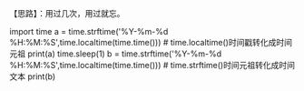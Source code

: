 【思路】：用过几次，用过就忘。

import time
a = time.strftime('%Y-%m-%d %H:%M:%S',time.localtime(time.time())) # time.localtime()时间戳转化成时间元祖
print(a)
time.sleep(1)
b = time.strftime('%Y-%m-%d %H:%M:%S',time.localtime(time.time())) # time.strftime()时间元祖转化成时间文本
print(b)
